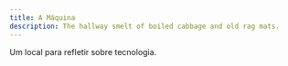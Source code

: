 ```yaml
---
title: A Máquina
description: The hallway smelt of boiled cabbage and old rag mats.
---
```


Um local para refletir sobre tecnologia.
